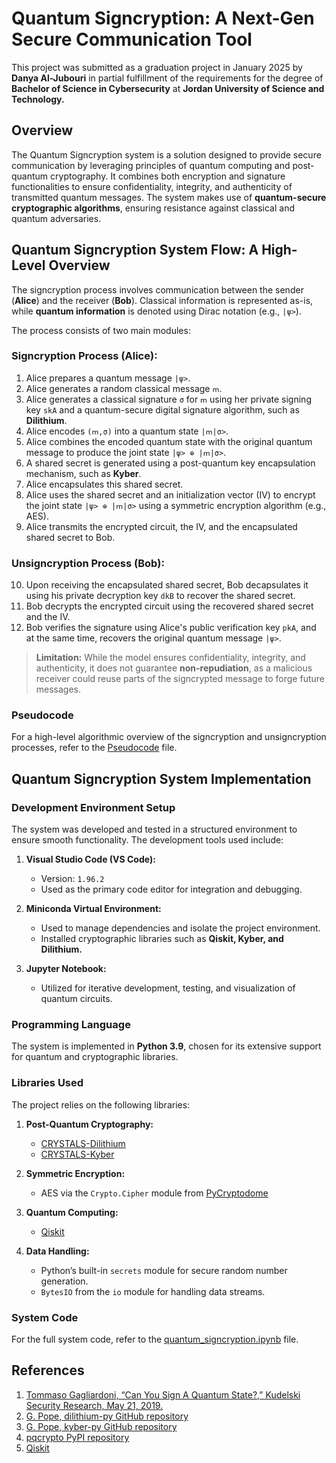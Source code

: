 # Quantum Signcryption: A Next-Gen Secure Communication Tool

This project was submitted as a graduation project in January 2025 by **Danya Al-Jubouri** in partial fulfillment of the requirements for the degree of **Bachelor of Science in Cybersecurity** at **Jordan University of Science and Technology.**

## Overview

The Quantum Signcryption system is a solution designed to provide secure communication by leveraging principles of quantum computing and post-quantum cryptography. It combines both encryption and signature functionalities to ensure confidentiality, integrity, and authenticity of transmitted quantum messages. The system makes use of **quantum-secure cryptographic algorithms**, ensuring resistance against classical and quantum adversaries.

## Quantum Signcryption System Flow: A High-Level Overview

The signcryption process involves communication between the sender (**Alice**) and the receiver (**Bob**). Classical information is represented as-is, while **quantum information** is denoted using Dirac notation (e.g., `|ψ>`).

The process consists of two main modules:

### **Signcryption Process (Alice):**
1. Alice prepares a quantum message `|ψ>`.
2. Alice generates a random classical message `ՠ`.
3. Alice generates a classical signature `σ` for `ՠ` using her private signing key `skA` and a quantum-secure digital signature algorithm, such as **Dilithium**.
4. Alice encodes `(ՠ,σ)` into a quantum state `|ՠ|σ>`.
5. Alice combines the encoded quantum state with the original quantum message to produce the joint state `|ψ> ⊕ |ՠ|σ>`.
6. A shared secret is generated using a post-quantum key encapsulation mechanism, such as **Kyber**.
7. Alice encapsulates this shared secret.
8. Alice uses the shared secret and an initialization vector (IV) to encrypt the joint state `|ψ> ⊕ |ՠ|σ>` using a symmetric encryption algorithm (e.g., AES).
9. Alice transmits the encrypted circuit, the IV, and the encapsulated shared secret to Bob.

### **Unsigncryption Process (Bob):**
10. Upon receiving the encapsulated shared secret, Bob decapsulates it using his private decryption key `dkB` to recover the shared secret.
11. Bob decrypts the encrypted circuit using the recovered shared secret and the IV.
12. Bob verifies the signature using Alice's public verification key `pkA`, and at the same time, recovers the original quantum message `|ψ>`.

> **Limitation:** While the model ensures confidentiality, integrity, and authenticity, it does not guarantee **non-repudiation**, as a malicious receiver could reuse parts of the signcrypted message to forge future messages.

### Pseudocode

For a high-level algorithmic overview of the signcryption and unsigncryption processes, refer to the [Pseudocode](quantum_signcryption_pseudocode.txt) file.

## Quantum Signcryption System Implementation

### **Development Environment Setup**

The system was developed and tested in a structured environment to ensure smooth functionality. The development tools used include:

1. **Visual Studio Code (VS Code):**  
   - Version: `1.96.2`  
   - Used as the primary code editor for integration and debugging.

2. **Miniconda Virtual Environment:**  
   - Used to manage dependencies and isolate the project environment.
   - Installed cryptographic libraries such as **Qiskit, Kyber, and Dilithium.**

3. **Jupyter Notebook:**  
   - Utilized for iterative development, testing, and visualization of quantum circuits.


### **Programming Language**

The system is implemented in **Python 3.9**, chosen for its extensive support for quantum and cryptographic libraries.

### **Libraries Used**

The project relies on the following libraries:

1. **Post-Quantum Cryptography:**
   - [CRYSTALS-Dilithium](https://github.com/GiacomoPope/dilithium-py)
   - [CRYSTALS-Kyber](https://github.com/GiacomoPope/kyber-py)
   
2. **Symmetric Encryption:**
   - AES via the `Crypto.Cipher` module from [PyCryptodome](https://pypi.org/project/pqcrypto/)

3. **Quantum Computing:**
   - [Qiskit](https://github.com/qiskit)

4. **Data Handling:**
   - Python’s built-in `secrets` module for secure random number generation.
   - `BytesIO` from the `io` module for handling data streams.

### System Code

For the full system code, refer to the [quantum_signcryption.ipynb](quantum_signcryption.ipynb) file.


## References

1. [Tommaso Gagliardoni, “Can You Sign A Quantum State?,” Kudelski Security Research, May 21, 2019.](https://research.kudelskisecurity.com/2019/05/21/can-you-sign-a-quantum-state/)
2. [G. Pope, dilithium-py GitHub repository](https://github.com/GiacomoPope/dilithium-py)  
3. [G. Pope, kyber-py GitHub repository](https://github.com/GiacomoPope/kyber-py)  
4. [pqcrypto PyPI repository](https://pypi.org/project/pqcrypto/)  
5. [Qiskit](https://github.com/qiskit)
